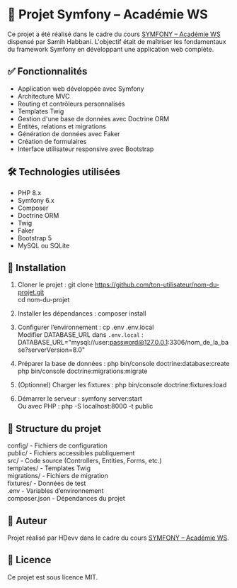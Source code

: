 # 🎯 Projet Symfony – Académie WS

Ce projet a été réalisé dans le cadre du cours [SYMFONY – Académie WS](https://academiews.fr/course/10) dispensé par Samih Habbani. L'objectif était de maîtriser les fondamentaux du framework Symfony en développant une application web complète.

## ✅ Fonctionnalités

- Application web développée avec Symfony  
- Architecture MVC  
- Routing et contrôleurs personnalisés  
- Templates Twig  
- Gestion d'une base de données avec Doctrine ORM  
- Entités, relations et migrations  
- Génération de données avec Faker  
- Création de formulaires  
- Interface utilisateur responsive avec Bootstrap  

## 🛠️ Technologies utilisées

- PHP 8.x  
- Symfony 6.x  
- Composer  
- Doctrine ORM  
- Twig  
- Faker  
- Bootstrap 5  
- MySQL ou SQLite  

## 🚀 Installation

1. Cloner le projet :
git clone https://github.com/ton-utilisateur/nom-du-projet.git  
cd nom-du-projet

2. Installer les dépendances :
composer install

3. Configurer l’environnement :
cp .env .env.local  
Modifier DATABASE_URL dans `.env.local` :
DATABASE_URL="mysql://user:password@127.0.0.1:3306/nom_de_la_base?serverVersion=8.0"

4. Préparer la base de données :
php bin/console doctrine:database:create  
php bin/console doctrine:migrations:migrate

5. (Optionnel) Charger les fixtures :
php bin/console doctrine:fixtures:load

6. Démarrer le serveur :
symfony server:start  
Ou avec PHP :
php -S localhost:8000 -t public

## 🧭 Structure du projet

config/ - Fichiers de configuration  
public/ - Fichiers accessibles publiquement  
src/ - Code source (Controllers, Entities, Forms, etc.)  
templates/ - Templates Twig  
migrations/ - Fichiers de migration  
fixtures/ - Données de test  
.env - Variables d’environnement  
composer.json - Dépendances du projet

## 👤 Auteur

Projet réalisé par HDevv dans le cadre du cours [SYMFONY – Académie WS](https://academiews.fr/course/10).

## 📄 Licence

Ce projet est sous licence MIT.
